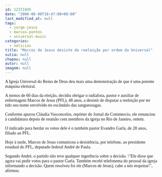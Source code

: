 ```yaml
---
id: 12371845
date: "2006-08-08T18:47:00+00:00"
last_modified_at: null
tags:
  - jorge-jesus
  - marcos-pontes
  - universal-music
categories:
  - noticias
title: "Marcos de Jesus desiste da reeleição por ordem da Universal"
sutia: null
chapeu: null
autor: null
imagem: null
---
```

<p><P><FONT face=Verdana>A Igreja Universal do Reino de Deus deu mais uma demonstração de que é uma potente máquina eleitoral.</FONT></P></p>
<p><P><FONT face=Verdana>A menos de 60 dias da eleição, decidiu obrigar o radialista, pastor e auxiliar de enfermagem Marcos de Jesus (PFL), 48 anos, a desistir de disputar a reeleição por ter tido seu nome envolvido no escândalo das sanguessugas.</FONT></P></p>
<p><P><FONT face=Verdana>Conforme apurou Cláudia Vasconcelos, repórter do Jornal do Commercio, ele renunciou à candidatura depois de reunião com membros da igreja no Rio </FONT><FONT face=Verdana>de Janeiro, ontem. </FONT></P></p>
<p><P><FONT face=Verdana>O indicado para herdar os votos dele é o também pastor Evandro Garla, de 28 anos, filiado ao PFL. </FONT></P></p>
<p><P><FONT face=Verdana>Hoje à tarde, Marcos de Jesus comunicou a desistência, por telefone, ao presidente estadual do PFL, deputado federal André de Paula.</FONT></P></p>
<p><P><FONT face=Verdana>Segundo André, o partido não teve qualquer ingerência sobre a decisão. \"Ele disse que agora vai pedir votos para o pastor Garla. Também recebi telefonema do pessoal da igreja informando a decisão. Quem resolveu foi </FONT><FONT face=Verdana>ele (Marcos de Jesus), cabe a nós respeitar\", afirmou.</FONT></P> </p>
